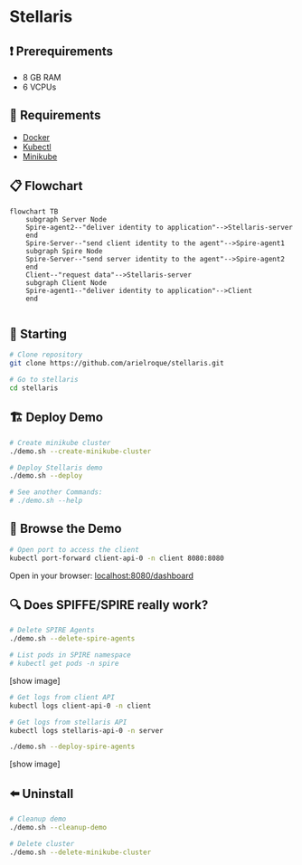 # Stellaris

## :heavy_exclamation_mark: Prerequirements
- 8 GB RAM
- 6 VCPUs

## :bookmark: Requirements
- [Docker](https://docs.docker.com/engine/install/ubuntu/) 
- [Kubectl](https://kubernetes.io/docs/tasks/tools/install-kubectl-linux/)
- [Minikube](https://minikube.sigs.k8s.io/docs/start/)

## :clipboard: Flowchart
```mermaid
flowchart TB
    subgraph Server Node
    Spire-agent2--"deliver identity to application"-->Stellaris-server
    end
    Spire-Server--"send client identity to the agent"-->Spire-agent1
    subgraph Spire Node
    Spire-Server--"send server identity to the agent"-->Spire-agent2
    end
    Client--"request data"-->Stellaris-server
    subgraph Client Node
    Spire-agent1--"deliver identity to application"-->Client
    end


```

## :triangular_flag_on_post: Starting

```bash
# Clone repository
git clone https://github.com/arielroque/stellaris.git

# Go to stellaris
cd stellaris
```

## :building_construction: Deploy Demo 

```bash
# Create minikube cluster
./demo.sh --create-minikube-cluster

# Deploy Stellaris demo
./demo.sh --deploy

# See another Commands:
# ./demo.sh --help
```

## :rowboat: Browse the Demo

```bash
# Open port to access the client
kubectl port-forward client-api-0 -n client 8080:8080
```
Open in your browser: [localhost:8080/dashboard](http://localhost:8080/dashboard)

## :mag: Does SPIFFE/SPIRE really work?

```bash
# Delete SPIRE Agents
./demo.sh --delete-spire-agents

# List pods in SPIRE namespace
# kubectl get pods -n spire
```

[show image]

```bash
# Get logs from client API
kubectl logs client-api-0 -n client
```

```bash
# Get logs from stellaris API
kubectl logs stellaris-api-0 -n server
```

```bash
./demo.sh --deploy-spire-agents
```
[show image]

## :arrow_left: Uninstall

```bash
# Cleanup demo
./demo.sh --cleanup-demo

# Delete cluster
./demo.sh --delete-minikube-cluster
```
